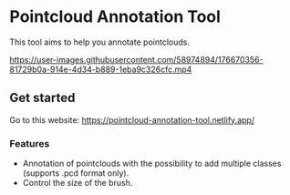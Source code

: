 # Pointcloud Annotation Tool

This tool aims to help you annotate pointclouds.

https://user-images.githubusercontent.com/58974894/176670356-81729b0a-914e-4d34-b889-1eba9c326cfc.mp4

## Get started

Go to this website: https://pointcloud-annotation-tool.netlify.app/

### Features

- Annotation of pointclouds with the possibility to add multiple classes (supports .pcd format only).
- Control the size of the brush.
